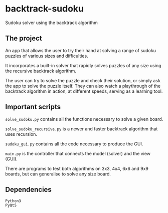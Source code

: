 # backtrack-sudoku

Sudoku solver using the backtrack algorithm

## The project

An app that allows the user to try their hand at solving a range of sudoku puzzles of various sizes and difficulties.

It incorporates a built-in solver that rapidly solves puzzles of any size using the recursive backtrack algorithm.

The user can try to solve the puzzle and check their solution, or simply ask the app to solve the puzzle itself. They can also watch a playthrough of the backtrack algorithm in action, at different speeds, serving as a learning tool.

## Important scripts

`solve_sudoku.py` contains all the functions necessary to solve a given board.

`solve_sudoku_recursive.py` is a newer and faster backtrack algorithm that uses recursion.

`sudoku_gui.py` contains all the code necessary to produce the GUI.

`main.py` is the controller that connects the model (solver) and the view (GUI).

There are programs to test both algorithms on 3x3, 4x4, 6x6 and 9x9 boards, but can generalise to solve any size board.

## Dependencies
```
Python3
PyQt5
```
